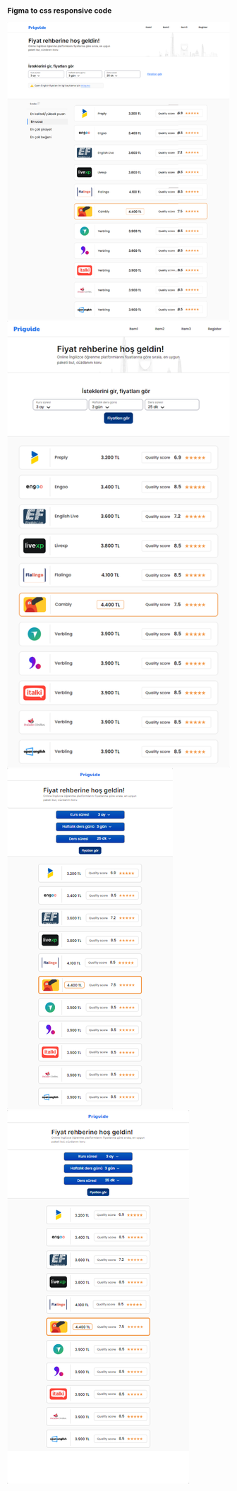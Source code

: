 ### Figma to css responsive code

<img src="/FigmaToCss/images/Responsive/Laptop-1-1440x900.png">

<img src="/FigmaToCss/images/Responsive/iPad-768x1024.png">

<img src="/FigmaToCss/images/Responsive/iPhone-8-7-6S-6-375x667.png">

<img src="/FigmaToCss/images/Responsive/Galaxy-S9-Plus-S8-Plus-412x846.png">
